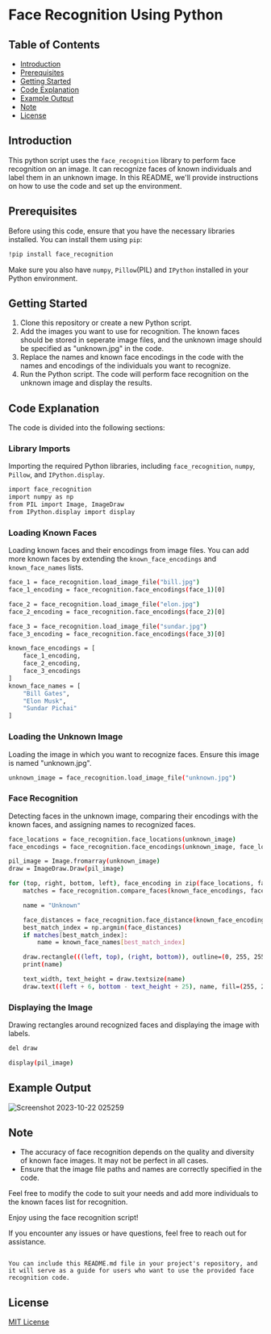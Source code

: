 # Face Recognition Using Python

## Table of Contents
- [Introduction](#introduction)
- [Prerequisites](#prerequisites)
- [Getting Started](#getting-started)
- [Code Explanation](#code-explanation)
- [Example Output](#example-output)
- [Note](#note)
- [License](#license)

## Introduction

This python script uses the `face_recognition` library to perform face recognition on an image. It can recognize faces of known individuals and label them in an unknown image. In this README, we'll provide instructions on how to use the code and set up the environment.

## Prerequisites

Before using this code, ensure that you have the necessary libraries installed. You can install them using `pip`:

```bash
!pip install face_recognition
```
Make sure you also have `numpy`, `Pillow`(PIL) and `IPython` installed in your Python environment.

## Getting Started

1. Clone this repository or create a new Python script.
2. Add the images you want to use for recognition. The known faces should be stored in seperate image files, and the unknown image should be specified as "unknown.jpg" in the code.
3. Replace the names and known face encodings in the code with the names and encodings of the individuals you want to recognize.
4. Run the Python script. The code will perform face recognition on the unknown image and display the results.

## Code Explanation

The code is divided into the following sections:

### Library Imports

Importing the required Python libraries, including `face_recognition`, `numpy`, `Pillow`, and `IPython.display`.

```bash
import face_recognition
import numpy as np
from PIL import Image, ImageDraw
from IPython.display import display
```

### Loading Known Faces

Loading known faces and their encodings from image files. You can add more known faces by extending the `known_face_encodings` and `known_face_names` lists.

```bash
face_1 = face_recognition.load_image_file("bill.jpg")
face_1_encoding = face_recognition.face_encodings(face_1)[0]

face_2 = face_recognition.load_image_file("elon.jpg")
face_2_encoding = face_recognition.face_encodings(face_2)[0]

face_3 = face_recognition.load_image_file("sundar.jpg")
face_3_encoding = face_recognition.face_encodings(face_3)[0]

known_face_encodings = [
    face_1_encoding,
    face_2_encoding,
    face_3_encodings
]
known_face_names = [
    "Bill Gates",
    "Elon Musk",
    "Sundar Pichai"
]
```

### Loading the Unknown Image

Loading the image in which you want to recognize faces. Ensure this image is named "unknown.jpg".

```bash
unknown_image = face_recognition.load_image_file("unknown.jpg")
```

### Face Recognition

Detecting faces in the unknown image, comparing their encodings with the known faces, and assigning names to recognized faces.

```bash
face_locations = face_recognition.face_locations(unknown_image)
face_encodings = face_recognition.face_encodings(unknown_image, face_locations)

pil_image = Image.fromarray(unknown_image)
draw = ImageDraw.Draw(pil_image)

for (top, right, bottom, left), face_encoding in zip(face_locations, face_encodings):
    matches = face_recognition.compare_faces(known_face_encodings, face_encoding)

    name = "Unknown"

    face_distances = face_recognition.face_distance(known_face_encodings, face_encoding)
    best_match_index = np.argmin(face_distances)
    if matches[best_match_index]:
        name = known_face_names[best_match_index]

    draw.rectangle(((left, top), (right, bottom)), outline=(0, 255, 255))
    print(name)

    text_width, text_height = draw.textsize(name)
    draw.text((left + 6, bottom - text_height + 25), name, fill=(255, 255, 255, 255))
```

### Displaying the Image

Drawing rectangles around recognized faces and displaying the image with labels.

```bash
del draw

display(pil_image)
```

## Example Output

![Screenshot 2023-10-22 025259](https://github.com/manisankar29/Face_recognition/assets/138246745/46c2699a-9cb1-40ea-9749-fbf9116a27ee)

## Note

- The accuracy of face recognition depends on the quality and diversity of known face images. It may not be perfect in all cases.
- Ensure that the image file paths and names are correctly specified in the code.

Feel free to modify the code to suit your needs and add more individuals to the known faces list for recognition.

Enjoy using the face recognition script!

If you encounter any issues or have questions, feel free to reach out for assistance.

```vbnet

You can include this README.md file in your project's repository, and it will serve as a guide for users who want to use the provided face recognition code.
```

## License

[MIT License](LICENSE)
